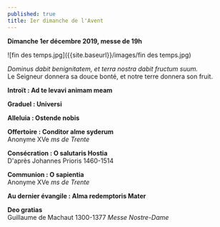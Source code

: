 ```yaml
---
published: true
title: Ier dimanche de l'Avent
---
```

**Dimanche 1er décembre 2019, messe de 19h**  

![fin des temps.jpg]({{site.baseurl}}/images/fin des temps.jpg)

*Dominus dabit benignitatem, et terra nostra dabit fructum suum.*  
Le Seigneur donnera sa douce bonté, et notre terre donnera son fruit.

**Introït : Ad te levavi animam meam**

**Graduel : Universi**

**Alleluia : Ostende nobis**

**Offertoire : Conditor alme syderum**   
Anonyme XVe *ms de Trente*

**Consécration : O salutaris Hostia**  
D'après Johannes Prioris 1460-1514

**Communion : O sapientia**  
Anonyme XVe *ms de Trente*

**Au dernier évangile : Alma redemptoris Mater**  

**Deo gratias**  
Guillaume de Machaut 1300-1377 *Messe Nostre-Dame*
